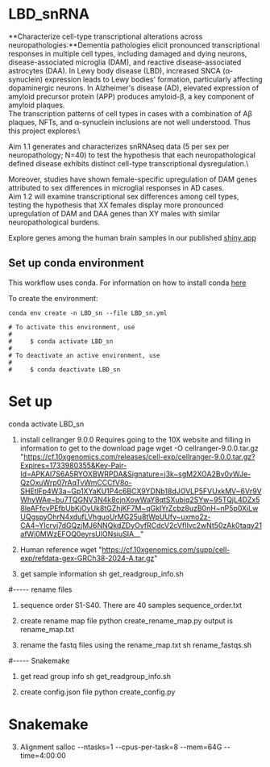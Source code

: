 # LBD_snRNA
**Characterize cell-type transcriptional alterations across neuropathologies:**Dementia pathologies elicit pronounced transcriptional responses in multiple cell types, including damaged and dying neurons, disease-associated microglia (DAM), and reactive disease-associated astrocytes (DAA). In Lewy body disease (LBD), increased SNCA (α-synuclein) expression leads to Lewy bodies' formation, particularly affecting dopaminergic neurons. In Alzheimer's disease (AD), elevated expression of amyloid precursor protein (APP) produces amyloid-β, a key component of amyloid plaques.\
The transcription patterns of cell types in cases with a combination of Aβ plaques, NFTs, and α-synuclein inclusions are not well understood. Thus this project explores:\

Aim 1.1 generates and characterizes snRNAseq data (5 per sex per neuropathology; N=40) to test the hypothesis that each neuropathological defined disease exhibits distinct cell-type transcriptional dysregulation.\

Moreover, studies have shown female-specific upregulation of DAM genes attributed to sex differences in microglial responses in AD cases.\
Aim 1.2 will examine transcriptional sex differences among cell types, testing the hypothesis that XX females display more pronounced upregulation of DAM and DAA genes than XY males with similar neuropathological burdens.

Explore genes among the human brain samples in our published [shiny app](https://fryerlab.shinyapps.io/LBD_snRNA/)


## Set up conda environment
This workflow uses conda. For information on how to install conda [here](https://docs.conda.io/projects/conda/en/latest/user-guide/index.html)

To create the environment:
```
conda env create -n LBD_sn --file LBD_sn.yml

# To activate this environment, use
#
#     $ conda activate LBD_sn
#
# To deactivate an active environment, use
#
#     $ conda deactivate LBD_sn
```

# Set up
conda activate LBD_sn
1. install cellranger 9.0.0
Requires going to the 10X website and filling in information to get to the download page
wget -O cellranger-9.0.0.tar.gz "https://cf.10xgenomics.com/releases/cell-exp/cellranger-9.0.0.tar.gz?Expires=1733980355&Key-Pair-Id=APKAI7S6A5RYOXBWRPDA&Signature=j3k~sgM2XOA2Bv0yWJe-QzOxuWrp07rAqTvWmCCCfV8o-SHEtlFp4W3a~Gp1XYaKU1P4c6BCX9YDNb18dJOVLP5FVUxkMV~6Vr9VWhyWAe~bu7TQGNV3N4k8cjnXowWaY8qtSXubiq2SYw~95TQjL4DZx58leAFfcvPEfbUbKjOyUk8tGZhjKF7M~qGkIYrZcbz8uzB0nH~nP5p0XiLwUQgspyOhrN4xdufLVhguoUrMG25u8tWpUUfy~uxmo2z-CA4~YIcrvj7dGQzjMJ6NNQkdZDyOvfRCdcV2cVfIIvc2wNt50zAk0taqy21afWj0MWzEFOQ0eyrsUlONsiuSIA__"

2. Human reference 
wget "https://cf.10xgenomics.com/supp/cell-exp/refdata-gex-GRCh38-2024-A.tar.gz"

3. get sample information
sh get_readgroup_info.sh


#----- rename files 
1. sequence order S1-S40. There are 40 samples
sequence_order.txt

2. create rename map file 
python create_rename_map.py
output is rename_map.txt

3. rename the fastq files using the rename_map.txt
sh rename_fastqs.sh

#----- Snakemake
1. get read group info
sh get_readgroup_info.sh

2. create config.json file 
python create_config.py

# Snakemake 
3. Alignment
salloc --ntasks=1 --cpus-per-task=8 --mem=64G --time=4:00:00

